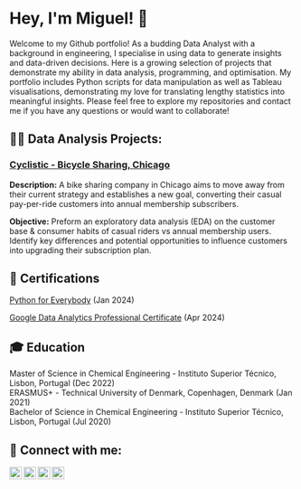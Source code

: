 <h1>Hey, I'm Miguel! 👋 </h1>
Welcome to my Github portfolio! As a budding Data Analyst with a background in engineering, I specialise in using data to generate insights and data-driven decisions. Here is a growing selection of projects that demonstrate my ability in data analysis, programming, and optimisation.
My portfolio includes Python scripts for data manipulation as well as Tableau visualisations, demonstrating my love for translating lengthy statistics into meaningful insights. Please feel free to explore my repositories and contact me if you have any questions or would want to collaborate!

<h2>👨‍💻 Data Analysis Projects:</h2>

### [Cyclistic - Bicycle Sharing, Chicago](https://github.com/Miguel-G-Soares/Cyclistic-Analysis)
**Description:**
A bike sharing company in Chicago aims to move away from their current strategy and establishes a new goal, converting their casual pay-per-ride customers into annual membership subscribers.

**Objective:**
Preform an exploratory data analysis (EDA) on the customer base & consumer habits of casual riders vs annual membership users.
Identify key differences and potential opportunities to influence customers into upgrading their subscription plan.

<h2>📝 Certifications</h2>

[Python for Everybody](https://www.coursera.org/account/accomplishments/specialization/X4YYJ6DR32AB) (Jan 2024)

[Google Data Analytics Professional Certificate]() (Apr 2024)

<h2>🎓 Education</h2>

Master of Science in Chemical Engineering - Instituto Superior Técnico, Lisbon, Portugal (Dec 2022)  
ERASMUS+ - Technical University of Denmark, Copenhagen, Denmark (Jan 2021)  
Bachelor of Science in Chemical Engineering - Instituto Superior Técnico, Lisbon, Portugal (Jul 2020)  

<h2>📱 Connect with me:</h2>

<a href="mailto:mglpsoares@gmail.com"><img align="left" alt="Miguel-G-Soares | Email" width="22px" src="https://cdn.jsdelivr.net/npm/simple-icons@3.13.0/icons/gmail.svg" /></a>
[<img align="left" alt="Miguel-G-Soares | LinkedIn" width="22px" src="https://cdn.jsdelivr.net/npm/simple-icons@v3/icons/linkedin.svg" />][linkedin]
[<img align="left" alt="Miguel-G-Soares | Instagram" width="22px" src="https://cdn.jsdelivr.net/npm/simple-icons@v3/icons/instagram.svg" />][instagram]
[<img align="left" alt="Miguel-G-Soares | Coursera" width="22px" src="https://cdn.jsdelivr.net/npm/simple-icons@v3/icons/coursera.svg" />][coursera]

[instagram]: https://www.instagram.com/miguel.g.l.p.soares/
[linkedin]: https://www.linkedin.com/in/miguel-guilherme-soares/
[coursera]: https://www.coursera.org/user/042a7d24fa67e2f35b26abada04a2737

